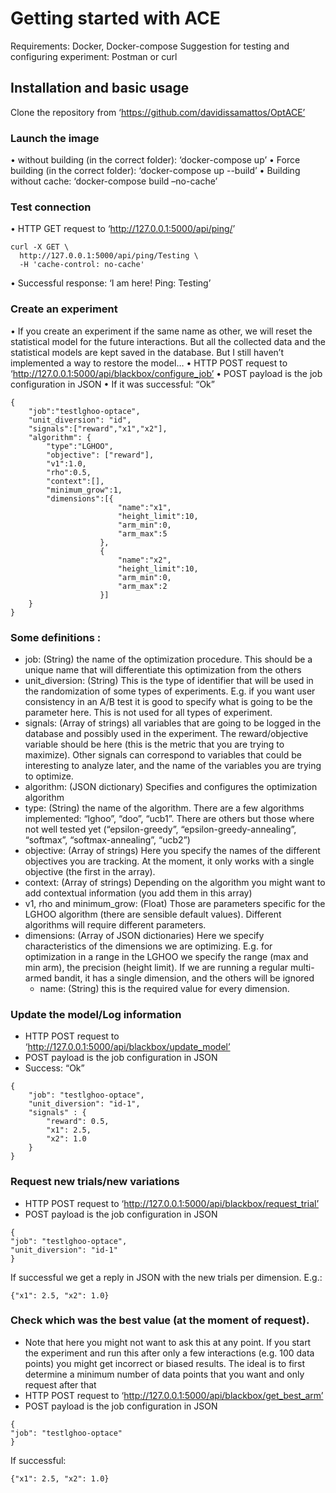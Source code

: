 # Getting started with ACE
Requirements: Docker, Docker-compose
Suggestion for testing and configuring experiment: Postman or curl

## Installation and basic usage
Clone the repository
from ‘https://github.com/davidissamattos/OptACE’

### Launch the image
•	without building (in the correct folder): ‘docker-compose up’
•	Force building (in the correct folder): ‘docker-compose up --build’
•	Building without cache: ‘docker-compose build –no-cache’

### Test connection
•	HTTP GET request to ‘http://127.0.0.1:5000/api/ping/<AnyWord>’

```
curl -X GET \
  http://127.0.0.1:5000/api/ping/Testing \
  -H 'cache-control: no-cache'
```

•	Successful response: ‘I am here! Ping: Testing’

### Create an experiment 
•	If you create an experiment if the same name as other, we will reset the statistical model for the future interactions. But all the collected data and the statistical models are kept saved in the database. But I still haven’t implemented a way to restore the model…
•	HTTP POST request to ‘http://127.0.0.1:5000/api/blackbox/configure_job’
•	POST payload is the job configuration in JSON
•	If it was successful: “Ok”

```
{
	"job":"testlghoo-optace",
	"unit_diversion": "id",
	"signals":["reward","x1","x2"],
	"algorithm": {
		"type":"LGHOO",
		"objective": ["reward"],
		"v1":1.0,
		"rho":0.5,
		"context":[],
	    "minimum_grow":1,
	    "dimensions":[{
					 	"name":"x1",
					 	"height_limit":10,
					 	"arm_min":0, 
					 	"arm_max":5 
				 	},
				 	{
				 		"name":"x2",
					 	"height_limit":10,
					 	"arm_min":0, 
					 	"arm_max":2
					}]
	}
}
```

### Some definitions :

*	job: (String) the name of the optimization procedure. This should be a unique name that will differentiate this optimization from the others
*	unit_diversion: (String) This is the type of identifier that will be used in the randomization of some types of experiments. E.g. if you want user consistency in an A/B test it is good to specify what is going to be the parameter here. This is not used for all types of experiment.
*	signals: (Array of strings) all variables that are going to be logged in the database and possibly used in the experiment. The reward/objective variable should be here (this is the metric that you are trying to maximize). Other signals can correspond to variables that could be interesting to analyze later, and the name of the variables you are trying to optimize.
*	algorithm: (JSON dictionary) Specifies and configures the optimization algorithm
  *	type: (String) the name of the algorithm. There are a few algorithms implemented: “lghoo”, “doo”, “ucb1”. There are others but those where not well tested yet (“epsilon-greedy”, “epsilon-greedy-annealing”, “softmax”, “softmax-annealing”, “ucb2”)
  *	objective: (Array of strings) Here you specify the names of the different objectives you are tracking. At the moment, it only works with a single objective (the first in the array).
  *	context: (Array of strings) Depending on the algorithm you might want to add contextual information (you add them in this array)
  *	v1, rho and minimum_grow: (Float) Those are parameters specific for the LGHOO algorithm (there are sensible default values). Different algorithms will require different parameters.
  *	dimensions: (Array of JSON dictionaries) Here we specify characteristics of the dimensions we are optimizing. E.g. for optimization in a range in the LGHOO we specify the range (max and min arm), the precision (height limit). If we are running a regular multi-armed bandit, it has a single dimension, and the others will be ignored
    * name: (String) this is the required value for every dimension.




### Update the model/Log information
*	HTTP POST request to ‘http://127.0.0.1:5000/api/blackbox/update_model’
*	POST payload is the job configuration in JSON
*	Success: “Ok”

```
{
	"job": "testlghoo-optace",
	"unit_diversion": "id-1",
	"signals" : {
		"reward": 0.5,
		"x1": 2.5,
		"x2": 1.0
	}
}
```

### Request new trials/new variations		
*	HTTP POST request to ‘http://127.0.0.1:5000/api/blackbox/request_trial’
*	POST payload is the job configuration in JSON

```
{
"job": "testlghoo-optace",
"unit_diversion": "id-1"
}
```

If successful we get a reply in JSON with the new trials per dimension. E.g.:

```
{"x1": 2.5, "x2": 1.0}
```

### Check which was the best value (at the moment of request).
*	Note that here you might not want to ask this at any point. If you start the experiment and run this after only a few interactions (e.g. 100 data points) you might get incorrect or biased results. The ideal is to first determine a minimum number of data points that you want and only request after that
*	HTTP POST request to ‘http://127.0.0.1:5000/api/blackbox/get_best_arm’
*	POST payload is the job configuration in JSON

```
{
"job": "testlghoo-optace"
}

```

If successful:

```
{"x1": 2.5, "x2": 1.0}
```
